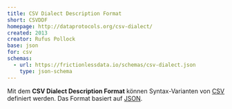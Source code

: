 ```yaml
---
title: CSV Dialect Description Format
short: CSVDDF
homepage: http://dataprotocols.org/csv-dialect/
created: 2013
creator: Rufus Pollock
base: json
for: csv
schemas:
  - url: https://frictionlessdata.io/schemas/csv-dialect.json
    type: json-schema
---
```


Mit dem **CSV Dialect Description Format** können Syntax-Varianten von
[CSV](../csv) definiert werden. Das Format basiert auf [JSON](../json).
